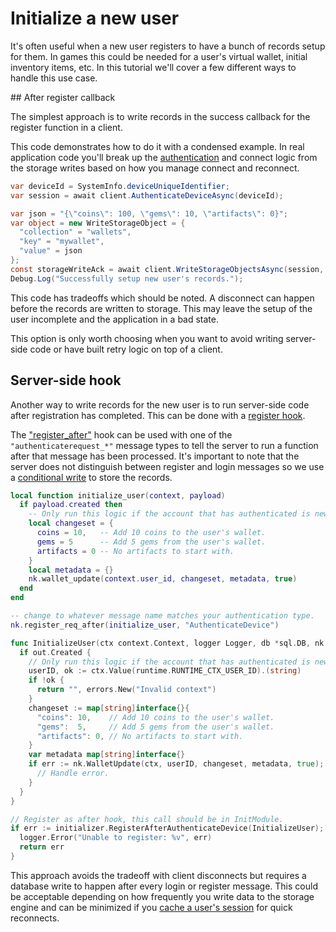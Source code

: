 # Initialize a new user

It's often useful when a new user registers to have a bunch of records setup for them. In games this could be needed for a user's virtual wallet, initial inventory items, etc. In this tutorial we'll cover a few different ways to handle this use case.

<!--

!!! Summary
    While there are various ways to solve this use case we highly recommend you [initialize the records on usage](#initialize-record-when-used).

-->

## After register callback

The simplest approach is to write records in the success callback for the register function in a client.

This code demonstrates how to do it with a condensed example. In real application code you'll break up the [authentication](authentication.md) and connect logic from the storage writes based on how you manage connect and reconnect.

```csharp tab="Unity"
var deviceId = SystemInfo.deviceUniqueIdentifier;
var session = await client.AuthenticateDeviceAsync(deviceId);

var json = "{\"coins\": 100, \"gems\": 10, \"artifacts\": 0}";
var object = new WriteStorageObject = {
  "collection" = "wallets",
  "key" = "mywallet",
  "value" = json
};
const storageWriteAck = await client.WriteStorageObjectsAsync(session, objects);
Debug.Log("Successfully setup new user's records.");
```

This code has tradeoffs which should be noted. A disconnect can happen before the records are written to storage. This may leave the setup of the user incomplete and the application in a bad state.

This option is only worth choosing when you want to avoid writing server-side code or have built retry logic on top of a client.

## Server-side hook

Another way to write records for the new user is to run server-side code after registration has completed. This can be done with a [register hook](runtime-code-basics.md#register-hooks).

The ["register_after"](runtime-code-function-reference.md#register-hooks) hook can be used with one of the `"authenticaterequest_*"` message types to tell the server to run a function after that message has been processed. It's important to note that the server does not distinguish between register and login messages so we use a [conditional write](storage-collections.md#conditional-writes) to store the records.

```lua tab="Lua"
local function initialize_user(context, payload)
  if payload.created then
    -- Only run this logic if the account that has authenticated is new.
    local changeset = {
      coins = 10,   -- Add 10 coins to the user's wallet.
      gems = 5      -- Add 5 gems from the user's wallet.
      artifacts = 0 -- No artifacts to start with.
    }
    local metadata = {}
    nk.wallet_update(context.user_id, changeset, metadata, true)
  end
end

-- change to whatever message name matches your authentication type.
nk.register_req_after(initialize_user, "AuthenticateDevice")
```

```go tab="Go"
func InitializeUser(ctx context.Context, logger Logger, db *sql.DB, nk NakamaModule, out *api.Session, in *api.AuthenticateDeviceRequest) error {
  if out.Created {
    // Only run this logic if the account that has authenticated is new.
    userID, ok := ctx.Value(runtime.RUNTIME_CTX_USER_ID).(string)
    if !ok {
      return "", errors.New("Invalid context")
    }
    changeset := map[string]interface{}{
      "coins": 10,    // Add 10 coins to the user's wallet.
      "gems":  5,     // Add 5 gems from the user's wallet.
      "artifacts": 0, // No artifacts to start with.
    }
    var metadata map[string]interface{}
    if err := nk.WalletUpdate(ctx, userID, changeset, metadata, true); err != nil {
      // Handle error.
    }
  }
}

// Register as after hook, this call should be in InitModule.
if err := initializer.RegisterAfterAuthenticateDevice(InitializeUser); err != nil {
  logger.Error("Unable to register: %v", err)
  return err
}
```

This approach avoids the tradeoff with client disconnects but requires a database write to happen after every login or register message. This could be acceptable depending on how frequently you write data to the storage engine and can be minimized if you [cache a user's session](authentication.md#sessions) for quick reconnects.

<!--

## Initialize record when used

The last way to write initial records for the user is to `"init"` the record with a storage update wherever it's written to in application code. With this approach you never use storage writes and always perform all write operations as updates.

In our example it means wherever you will update the "mywallet" record you ensure it's been initialized first.

```csharp tab="Unity"
var json = "{\"coins\": 100, \"gems\": 10, \"artifacts\": 0}";

var message = new NStorageUpdateMessage.Builder()
    .Update("mygame", "wallets", "mywallet", new StorageUpdateBuilder()
        // make sure record is setup as
        //  {"coins": 100, "gems": 10, "artifacts": 0}
        .Init("/coins", 100)
        .Init("/gems", 10)
        .Init("/artifacts", 0)
        .Incr("/coins", -10) // perform other updates to the record.
        .Build())
    .Build();
client.Send(message, (INResultSet<INStorageKey> list) => {
  Debug.Log("Updated user's storage records.");
}, (INError err) {
  Debug.LogErrorFormat("Error: code '{0}' with '{1}'.", err.Code, err.Message);
});
```

You can also perform the "initialize before update" with server-side code.

```lua
local nk = require("nakama")

local value = {
  coins = 100,
  gems = 10,
  artifacts = 0
}
local update_ops = {
  -- make sure record is setup as
  --  {"coins": 100, "gems": 10, "artifacts": 0}
  { Op = "init", Path = "/coins", Value = 100 },
  { Op = "init", Path = "/gems", Value = 10 },
  { Op = "init", Path = "/artifacts", Value = 0 },

  -- perform other updates to the record.
  { Op = "incr", Path = "/coins", Value = -10 }
}
local record = {
  Bucket = "mygame",
  Collection = "wallets",
  Record = "mywallet",
  UserId = context.UserId,
  Update = update_ops
}
nk.storage_update({ record })
```

This is our recommended approach. It has no tradeoffs compared with the other approaches except that you must remember to add `"init"` logic wherever the record would be updated.

-->
